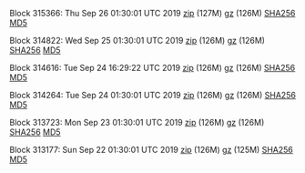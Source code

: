 Block 315366: Thu Sep 26 01:30:01 UTC 2019 [zip](https://files.01coin.io/mainnet/2019-09-26/bootstrap.dat.zip) (127M) [gz](https://files.01coin.io/mainnet/2019-09-26/bootstrap.dat.tar.gz) (126M) [SHA256](https://files.01coin.io/mainnet/2019-09-26/sha256.txt) [MD5](https://files.01coin.io/mainnet/2019-09-26/md5.txt)

Block 314822: Wed Sep 25 01:30:01 UTC 2019 [zip](https://files.01coin.io/mainnet/2019-09-25/bootstrap.dat.zip) (126M) [gz](https://files.01coin.io/mainnet/2019-09-25/bootstrap.dat.tar.gz) (126M) [SHA256](https://files.01coin.io/mainnet/2019-09-25/sha256.txt) [MD5](https://files.01coin.io/mainnet/2019-09-25/md5.txt)

Block 314616: Tue Sep 24 16:29:22 UTC 2019 [zip](https://files.01coin.io/mainnet/2019-09-24/bootstrap.dat.zip) (126M) [gz](https://files.01coin.io/mainnet/2019-09-24/bootstrap.dat.tar.gz) (126M) [SHA256](https://files.01coin.io/mainnet/2019-09-24/sha256.txt) [MD5](https://files.01coin.io/mainnet/2019-09-24/md5.txt)

Block 314264: Tue Sep 24 01:30:01 UTC 2019 [zip](https://files.01coin.io/mainnet/2019-09-24/bootstrap.dat.zip) (126M) [gz](https://files.01coin.io/mainnet/2019-09-24/bootstrap.dat.tar.gz) (126M) [SHA256](https://files.01coin.io/mainnet/2019-09-24/sha256.txt) [MD5](https://files.01coin.io/mainnet/2019-09-24/md5.txt)

Block 313723: Mon Sep 23 01:30:01 UTC 2019 [zip](https://files.01coin.io/mainnet/2019-09-23/bootstrap.dat.zip) (126M) [gz](https://files.01coin.io/mainnet/2019-09-23/bootstrap.dat.tar.gz) (126M) [SHA256](https://files.01coin.io/mainnet/2019-09-23/sha256.txt) [MD5](https://files.01coin.io/mainnet/2019-09-23/md5.txt)

Block 313177: Sun Sep 22 01:30:01 UTC 2019 [zip](https://files.01coin.io/mainnet/2019-09-22/bootstrap.dat.zip) (126M) [gz](https://files.01coin.io/mainnet/2019-09-22/bootstrap.dat.tar.gz) (125M) [SHA256](https://files.01coin.io/mainnet/2019-09-22/sha256.txt) [MD5](https://files.01coin.io/mainnet/2019-09-22/md5.txt)
